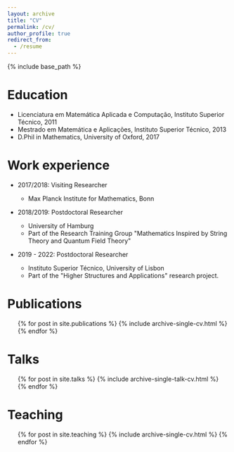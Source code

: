 ```yaml
---
layout: archive
title: "CV"
permalink: /cv/
author_profile: true
redirect_from:
  - /resume
---
```


{% include base_path %}

Education
======
* Licenciatura em Matemática Aplicada e Computação, Instituto Superior Técnico, 2011
* Mestrado em Matemática e Aplicações, Instituto Superior Técnico, 2013
* D.Phil in Mathematics, University of Oxford, 2017

Work experience
======
* 2017/2018: Visiting Researcher
  * Max Planck Institute for Mathematics, Bonn

* 2018/2019: Postdoctoral Researcher
  * University of Hamburg
  * Part of the Research Training Group "Mathematics Inspired by String Theory and Quantum Field Theory"

* 2019 - 2022: Postdoctoral Researcher
  * Instituto Superior Técnico, University of Lisbon
  * Part of the "Higher Structures and Applications" research project.

Publications
======
  <ul>{% for post in site.publications %}
    {% include archive-single-cv.html %}
  {% endfor %}</ul>
  
Talks
======
  <ul>{% for post in site.talks %}
    {% include archive-single-talk-cv.html %}
  {% endfor %}</ul>
  
Teaching
======
  <ul>{% for post in site.teaching %}
    {% include archive-single-cv.html %}
  {% endfor %}</ul>
 
